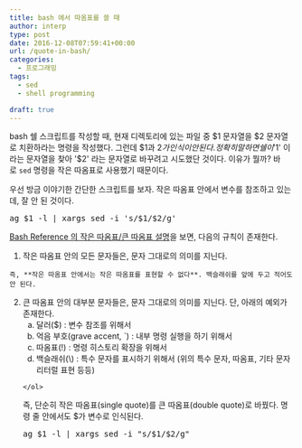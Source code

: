 ```yaml
---
title: bash 에서 따옴표를 쓸 때
author: interp
type: post
date: 2016-12-08T07:59:41+00:00
url: /quote-in-bash/
categories:
  - 프로그래밍
tags:
  - sed
  - shell programming

draft: true
---
```

bash 쉘 스크립트를 작성할 때, 현재 디렉토리에 있는 파일 중 $1 문자열을 $2 문자열로 치환하라는 명령을 작성했다. 그런데 $1과 $2가 인식이 안 된다. 정확히 말하면 쉘이 '$1' 이라는 문자열을 찾아 '$2' 라는 문자열로 바꾸려고 시도했단 것이다. 이유가 뭘까? 바로 `sed` 명령을 작은 따옴표로 사용했기 때문이다.

우선 방금 이야기한 간단한 스크립트를 보자. 작은 따옴표 안에서 변수를 참조하고 있는데, 잘 안 된 것이다.

<pre class="brush: bash; title: ; notranslate" title="">ag $1 -l | xargs sed -i 's/$1/$2/g' 
</pre>

[Bash Reference 의 작은 따옴표/큰 따옴표 설명][1]을 보면, 다음의 규칙이 존재한다.

  1. 작은 따옴표 안의 모든 문자들은, 문자 그대로의 의미를 지닌다.
  
    즉, **작은 따옴표 안에서는 작은 따옴표를 표현할 수 없다**. 백슬래쉬를 앞에 두고 적어도 안 된다.
  2. 큰 따옴표 안의 대부분 문자들은, 문자 그대로의 의미를 지닌다. 단, 아래의 예외가 존재한다. <ol style="list-style-type: lower-alpha;">
      <li>
        달러($) : 변수 참조를 위해서
      </li>
      <li>
        억음 부호(grave accent, `) : 내부 명령 실행을 하기 위해서
      </li>
      <li>
        따옴표(!) : 명령 히스토리 확장을 위해서
      </li>
      <li>
        백슬래쉬(\) : 특수 문자를 표시하기 위해서 (위의 특수 문자, 따옴표, 기타 문자 리터럴 표현 등등)
      </li>
    </ol>

즉, 단순히 작은 따옴표(single quote)를 큰 따옴표(double quote)로 바꿨다. 명령 줄 안에서도 $가 변수로 인식된다.

<pre class="brush: bash; title: ; notranslate" title="">ag $1 -l | xargs sed -i "s/$1/$2/g"
</pre>

 [1]: http://www.gnu.org/software/bash/manual/bashref.html#Single-Quotes
